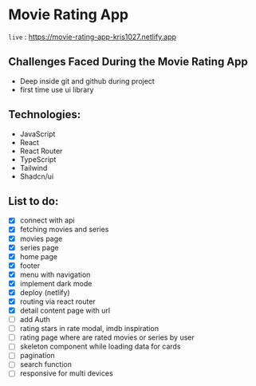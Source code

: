 # Movie Rating App

`live` : <https://movie-rating-app-kris1027.netlify.app>

## Challenges Faced During the Movie Rating App

- Deep inside git and github during project
- first time use ui library

## Technologies:

- JavaScript
- React
- React Router
- TypeScript
- Tailwind
- Shadcn/ui

## List to do:

- [x] connect with api
- [x] fetching movies and series
- [x] movies page
- [x] series page
- [x] home page
- [x] footer
- [x] menu with navigation
- [x] implement dark mode
- [x] deploy (netlify)
- [x] routing via react router
- [x] detail content page with url
- [ ] add Auth
- [ ] rating stars in rate modal, imdb inspiration
- [ ] rating page where are rated movies or series by user
- [ ] skeleton component while loading data for cards
- [ ] pagination
- [ ] search function
- [ ] responsive for multi devices

